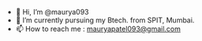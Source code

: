 - 👋 Hi, I’m @maurya093
- 🌱 I’m currently pursuing my Btech. from SPIT, Mumbai. 
- 📫 How to reach me : mauryapatel093@gmail.com

  
                         

<!---
maurya093/maurya093 is a ✨ special ✨ repository because its `README.md` (this file) appears on your GitHub profile.
You can click the Preview link to take a look at your changes.
--->
